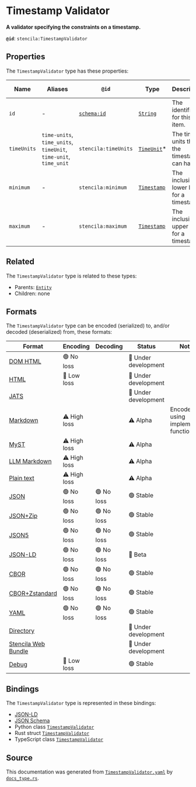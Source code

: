 # Timestamp Validator

**A validator specifying the constraints on a timestamp.**

**`@id`**: `stencila:TimestampValidator`

## Properties

The `TimestampValidator` type has these properties:

| Name        | Aliases                                                          | `@id`                                | Type                                                                                                  | Description                                 | Inherited from                                                                                   |
| ----------- | ---------------------------------------------------------------- | ------------------------------------ | ----------------------------------------------------------------------------------------------------- | ------------------------------------------- | ------------------------------------------------------------------------------------------------ |
| `id`        | -                                                                | [`schema:id`](https://schema.org/id) | [`String`](https://github.com/stencila/stencila/blob/main/docs/reference/schema/data/string.md)       | The identifier for this item.               | [`Entity`](https://github.com/stencila/stencila/blob/main/docs/reference/schema/other/entity.md) |
| `timeUnits` | `time-units`, `time_units`, `timeUnit`, `time-unit`, `time_unit` | `stencila:timeUnits`                 | [`TimeUnit`](https://github.com/stencila/stencila/blob/main/docs/reference/schema/data/time-unit.md)* | The time units that the timestamp can have. | -                                                                                                |
| `minimum`   | -                                                                | `stencila:minimum`                   | [`Timestamp`](https://github.com/stencila/stencila/blob/main/docs/reference/schema/data/timestamp.md) | The inclusive lower limit for a timestamp.  | -                                                                                                |
| `maximum`   | -                                                                | `stencila:maximum`                   | [`Timestamp`](https://github.com/stencila/stencila/blob/main/docs/reference/schema/data/timestamp.md) | The inclusive upper limit for a timestamp.  | -                                                                                                |

## Related

The `TimestampValidator` type is related to these types:

- Parents: [`Entity`](https://github.com/stencila/stencila/blob/main/docs/reference/schema/other/entity.md)
- Children: none

## Formats

The `TimestampValidator` type can be encoded (serialized) to, and/or decoded (deserialized) from, these formats:

| Format                                                                                               | Encoding     | Decoding  | Status              | Notes                              |
| ---------------------------------------------------------------------------------------------------- | ------------ | --------- | ------------------- | ---------------------------------- |
| [DOM HTML](https://github.com/stencila/stencila/blob/main/docs/reference/formats/dom.html.md)        | 🟢 No loss    |           | 🚧 Under development |                                    |
| [HTML](https://github.com/stencila/stencila/blob/main/docs/reference/formats/html.md)                | 🔷 Low loss   |           | 🚧 Under development |                                    |
| [JATS](https://github.com/stencila/stencila/blob/main/docs/reference/formats/jats.md)                |              |           | 🚧 Under development |                                    |
| [Markdown](https://github.com/stencila/stencila/blob/main/docs/reference/formats/markdown.md)        | ⚠️ High loss |           | ⚠️ Alpha            | Encoded using implemented function |
| [MyST](https://github.com/stencila/stencila/blob/main/docs/reference/formats/myst.md)                | ⚠️ High loss |           | ⚠️ Alpha            |                                    |
| [LLM Markdown](https://github.com/stencila/stencila/blob/main/docs/reference/formats/llmd.md)        | ⚠️ High loss |           | ⚠️ Alpha            |                                    |
| [Plain text](https://github.com/stencila/stencila/blob/main/docs/reference/formats/text.md)          | ⚠️ High loss |           | ⚠️ Alpha            |                                    |
| [JSON](https://github.com/stencila/stencila/blob/main/docs/reference/formats/json.md)                | 🟢 No loss    | 🟢 No loss | 🟢 Stable            |                                    |
| [JSON+Zip](https://github.com/stencila/stencila/blob/main/docs/reference/formats/json.zip.md)        | 🟢 No loss    | 🟢 No loss | 🟢 Stable            |                                    |
| [JSON5](https://github.com/stencila/stencila/blob/main/docs/reference/formats/json5.md)              | 🟢 No loss    | 🟢 No loss | 🟢 Stable            |                                    |
| [JSON-LD](https://github.com/stencila/stencila/blob/main/docs/reference/formats/jsonld.md)           | 🟢 No loss    | 🟢 No loss | 🔶 Beta              |                                    |
| [CBOR](https://github.com/stencila/stencila/blob/main/docs/reference/formats/cbor.md)                | 🟢 No loss    | 🟢 No loss | 🟢 Stable            |                                    |
| [CBOR+Zstandard](https://github.com/stencila/stencila/blob/main/docs/reference/formats/cbor.zstd.md) | 🟢 No loss    | 🟢 No loss | 🟢 Stable            |                                    |
| [YAML](https://github.com/stencila/stencila/blob/main/docs/reference/formats/yaml.md)                | 🟢 No loss    | 🟢 No loss | 🟢 Stable            |                                    |
| [Directory](https://github.com/stencila/stencila/blob/main/docs/reference/formats/directory.md)      |              |           | 🚧 Under development |                                    |
| [Stencila Web Bundle](https://github.com/stencila/stencila/blob/main/docs/reference/formats/swb.md)  |              |           | 🚧 Under development |                                    |
| [Debug](https://github.com/stencila/stencila/blob/main/docs/reference/formats/debug.md)              | 🔷 Low loss   |           | 🟢 Stable            |                                    |

## Bindings

The `TimestampValidator` type is represented in these bindings:

- [JSON-LD](https://stencila.org/TimestampValidator.jsonld)
- [JSON Schema](https://stencila.org/TimestampValidator.schema.json)
- Python class [`TimestampValidator`](https://github.com/stencila/stencila/blob/main/python/python/stencila/types/timestamp_validator.py)
- Rust struct [`TimestampValidator`](https://github.com/stencila/stencila/blob/main/rust/schema/src/types/timestamp_validator.rs)
- TypeScript class [`TimestampValidator`](https://github.com/stencila/stencila/blob/main/ts/src/types/TimestampValidator.ts)

## Source

This documentation was generated from [`TimestampValidator.yaml`](https://github.com/stencila/stencila/blob/main/schema/TimestampValidator.yaml) by [`docs_type.rs`](https://github.com/stencila/stencila/blob/main/rust/schema-gen/src/docs_type.rs).

